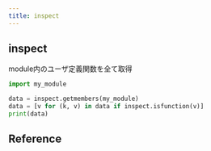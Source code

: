 ```yaml
---
title: inspect
---
```


## inspect


module内のユーザ定義関数を全て取得

```python
import my_module

data = inspect.getmembers(my_module)
data = [v for (k, v) in data if inspect.isfunction(v)]
print(data)
```

## Reference


